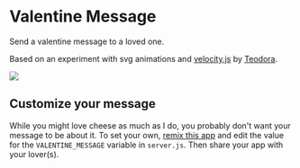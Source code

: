 # Valentine Message

Send a valentine message to a loved one.

Based on an experiment with svg animations and [velocity.js](http://velocityjs.org/) by [Teodora](https://github.com/teodora-n/Valentine).

![](https://cdn.gomix.com/fd4fea9d-291a-41e7-85ef-cd8304bd06fd%2Fvalentine.jpg)

## Customize your message
While you might love cheese as much as I do, you probably don't want your message to be about it. To set your own, [remix this app](https://gomix.com/#!/remix/valentine-message/fd4fea9d-291a-41e7-85ef-cd8304bd06fd) and edit the value for the `VALENTINE_MESSAGE` variable in `server.js`. Then share your app with your lover(s).
